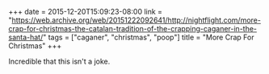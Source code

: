 +++
date = 2015-12-20T15:09:23-08:00
link = "https://web.archive.org/web/20151222092641/http://nightflight.com/more-crap-for-christmas-the-catalan-tradition-of-the-crapping-caganer-in-the-santa-hat/"
tags = ["caganer", "christmas", "poop"]
title = "More Crap For Christmas"
+++

Incredible that this isn't a joke.
